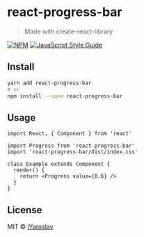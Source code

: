 # react-progress-bar

> Made with create-react-library

[![NPM](https://img.shields.io/npm/v/react-progress-bar.svg)](https://www.npmjs.com/package/react-progress-bar) [![JavaScript Style Guide](https://img.shields.io/badge/code_style-standard-brightgreen.svg)](https://standardjs.com)

## Install

```bash
yarn add react-progress-bar
# or
npm install --save react-progress-bar
```

## Usage

```tsx
import React, { Component } from 'react'

import Progress from 'react-progress-bar'
import 'react-progress-bar/dist/index.css'

class Example extends Component {
  render() {
    return <Progress value={0.6} />
  }
}
```

## License

MIT © [iYaroslav](https://github.com/iYaroslav)

